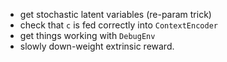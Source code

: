 - get stochastic latent variables (re-param trick)
- check that `c` is fed correctly into `ContextEncoder`
- get things working with `DebugEnv`
- slowly down-weight extrinsic reward.
